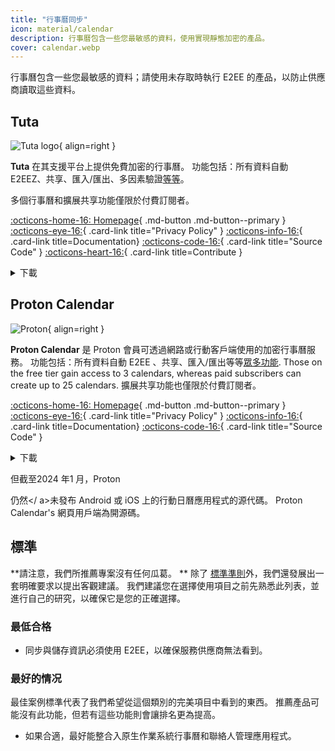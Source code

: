 ```yaml
---
title: "行事曆同步"
icon: material/calendar
description: 行事曆包含一些您最敏感的資料，使用實現靜態加密的產品。
cover: calendar.webp
---
```


行事曆包含一些您最敏感的資料；請使用未存取時執行 E2EE 的產品，以防止供應商讀取這些資料。

## Tuta

<div class="admonition recommendation" markdown>

![Tuta logo](assets/img/calendar/tuta.svg){ align=right }

**Tuta** 在其支援平台上提供免費加密的行事曆。 功能包括：所有資料自動 E2EEZ、共享、匯入/匯出、多因素驗證[等等](https://tuta.com/calendar-app-comparison/)。

多個行事曆和擴展共享功能僅限於付費訂閱者。

[:octicons-home-16: Homepage](https://tuta.com/calendar){ .md-button .md-button--primary }
[:octicons-eye-16:](https://tuta.com/privacy){ .card-link title="Privacy Policy" }
[:octicons-info-16:](https://tuta.com/support){ .card-link title=Documentation}
[:octicons-code-16:](https://github.com/tutao/tutanota){ .card-link title="Source Code" }
[:octicons-heart-16:](https://tuta.com/community){ .card-link title=Contribute }

<details class="downloads" markdown>
<summary>下載</summary>

- [:simple-googleplay: Google Play](https://play.google.com/store/apps/details?id=de.tutao.tutanota)
- [:simple-appstore: App Store](https://apps.apple.com/app/id922429609)
- [:simple-windows11: Windows](https://tuta.com/blog/posts/desktop-clients)
- [:simple-apple: macOS](https://tuta.com/blog/posts/desktop-clients)
- [:simple-linux: Linux](https://tuta.com/blog/posts/desktop-clients)
- [:simple-flathub: Flathub](https://flathub.org/apps/com.tutanota.Tutanota)
- [:octicons-browser-16: 網頁版](https://app.tuta.com)

</details>

</div>

## Proton Calendar

<div class="admonition recommendation" markdown>

![Proton](assets/img/calendar/proton-calendar.svg){ align=right }

**Proton Calendar** 是 Proton 會員可透過網路或行動客戶端使用的加密行事曆服務。 功能包括：所有資料自動 E2EE 、共享、匯入/匯出等等[眾多功能](https://proton.me/support/proton-calendar-guide). Those on the free tier gain access to 3 calendars, whereas paid subscribers can create up to 25 calendars. 擴展共享功能也僅限於付費訂閱者。

[:octicons-home-16: Homepage](https://proton.me/calendar){ .md-button .md-button--primary }
[:octicons-eye-16:](https://proton.me/legal/privacy){ .card-link title="Privacy Policy" }
[:octicons-info-16:](https://proton.me/support/calendar){ .card-link title=Documentation}
[:octicons-code-16:](https://github.com/ProtonMail/WebClients){ .card-link title="Source Code" }

<details class="downloads" markdown>
<summary>下載</summary>

- [:simple-googleplay: Google Play](https://play.google.com/store/apps/details?id=me.proton.android.calendar)
- [:simple-appstore: App Store](https://apps.apple.com/app/id1514709943)
- [:octicons-browser-16: 網頁版](https://calendar.proton.me)

</details>

</div>

但截至2024 年1 月，Proton

仍然</ a>未發布 Android 或 iOS 上的行動日曆應用程式的源代碼。 Proton Calendar's 網頁用戶端為開源碼。</p> 



## 標準

**請注意，我們所推薦專案沒有任何瓜葛。 ** 除了 [標準準則](about/criteria.md)外，我們還發展出一套明確要求以提出客觀建議。 我們建議您在選擇使用項目之前先熟悉此列表，並進行自己的研究，以確保它是您的正確選擇。



### 最低合格

- 同步與儲存資訊必須使用 E2EE，以確保服務供應商無法看到。



### 最好的情况

最佳案例標準代表了我們希望從這個類別的完美項目中看到的東西。 推薦產品可能沒有此功能，但若有這些功能則會讓排名更為提高。

- 如果合適，最好能整合入原生作業系統行事曆和聯絡人管理應用程式。
